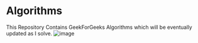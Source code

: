 # Algorithms

This Repository Contains GeekForGeeks Algorithms which will be eventually updated as I solve.
![image](https://user-images.githubusercontent.com/108831247/232513309-ab302c61-2d24-4c18-89eb-eaff2fcb4ac4.png)

